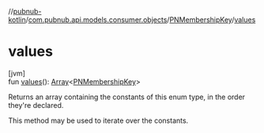 //[pubnub-kotlin](../../../index.md)/[com.pubnub.api.models.consumer.objects](../index.md)/[PNMembershipKey](index.md)/[values](values.md)

# values

[jvm]\
fun [values](values.md)(): [Array](https://kotlinlang.org/api/latest/jvm/stdlib/kotlin/-array/index.html)&lt;[PNMembershipKey](index.md)&gt;

Returns an array containing the constants of this enum type, in the order they're declared.

This method may be used to iterate over the constants.
